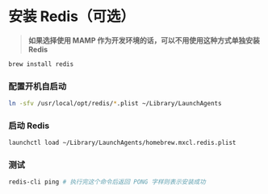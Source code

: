 # 安装 Redis（可选）

> **如果选择使用 MAMP 作为开发环境的话，可以不用使用这种方式单独安装 Redis**

```bash
brew install redis
```

### 配置开机自启动

```bash
ln -sfv /usr/local/opt/redis/*.plist ~/Library/LaunchAgents
```

### 启动 Redis

```bash
launchctl load ~/Library/LaunchAgents/homebrew.mxcl.redis.plist
```

### 测试

```bash
redis-cli ping # 执行完这个命令后返回 PONG 字样则表示安装成功
```
